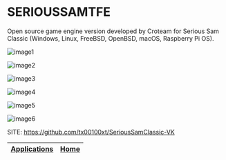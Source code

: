 # SERIOUSSAMTFE

 Open source game engine version developed by Croteam for Serious Sam Classic (Windows, Linux, FreeBSD,  OpenBSD, macOS, Raspberry Pi OS).
 
 ![image1](https://raw.githubusercontent.com/tx00100xt/SeriousSamClassic-VK/main/Images/samvulkan_1.png)
 
 ![image2](https://raw.githubusercontent.com/tx00100xt/SeriousSamClassic-VK/main/Images/samvulkan_2.png)
 
 ![image3](https://raw.githubusercontent.com/tx00100xt/SeriousSamClassic-VK/main/Images/samvulkan_3.png)
 
 ![image4](https://raw.githubusercontent.com/tx00100xt/SeriousSamClassic-VK/main/Images/samvulkan_4.png)
 
 ![image5](https://raw.githubusercontent.com/tx00100xt/SeriousSamClassic-VK/main/Images/samvulkan_5.png)
 
 ![image6](https://raw.githubusercontent.com/tx00100xt/SeriousSamClassic-VK/main/Images/samvulkan_6.png)

 SITE: https://github.com/tx00100xt/SeriousSamClassic-VK

 | [Applications](https://portable-linux-apps.github.io/apps.html) | [Home](https://portable-linux-apps.github.io)
 | --- | --- |
